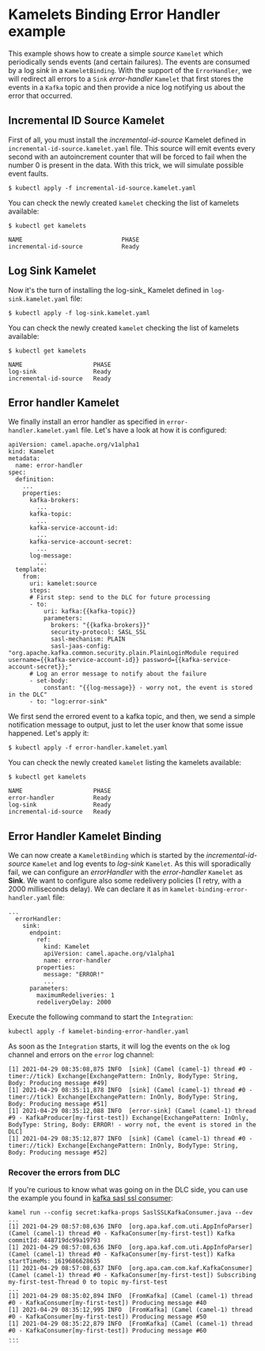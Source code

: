 # Kamelets Binding Error Handler example
This example shows how to create a simple _source_ `Kamelet` which periodically sends events (and certain failures). The events are consumed by a log _sink_ in a `KameletBinding`. With the support of the `ErrorHandler`, we will redirect all errors to a `Sink` _error-handler_ `Kamelet` that first stores the events in a `Kafka` topic and then provide a nice log notifying us about the error that occurred.

## Incremental ID Source Kamelet
First of all, you must install the _incremental-id-source_ Kamelet defined in `incremental-id-source.kamelet.yaml` file. This source will emit events every second with an autoincrement counter that will be forced to fail when the number 0 is present in the data. With this trick, we will simulate possible event faults.
```
$ kubectl apply -f incremental-id-source.kamelet.yaml
```
You can check the newly created `kamelet` checking the list of kamelets available:
```
$ kubectl get kamelets

NAME                            PHASE
incremental-id-source           Ready
```
## Log Sink Kamelet
Now it's the turn of installing the log-sink_ Kamelet defined in `log-sink.kamelet.yaml` file:
```
$ kubectl apply -f log-sink.kamelet.yaml
```
You can check the newly created `kamelet` checking the list of kamelets available:
```
$ kubectl get kamelets

NAME                    PHASE
log-sink                Ready
incremental-id-source   Ready
```
## Error handler Kamelet
We finally install an error handler as specified in `error-handler.kamelet.yaml` file. Let's have a look at how it is configured:

```
apiVersion: camel.apache.org/v1alpha1
kind: Kamelet
metadata:
  name: error-handler
spec:
  definition:
    ...
    properties:
      kafka-brokers:
        ...  
      kafka-topic:
        ...
      kafka-service-account-id:
        ...  
      kafka-service-account-secret:
        ...              
      log-message:
        ...    
  template:
    from:
      uri: kamelet:source
      steps:
      # First step: send to the DLC for future processing
      - to:
          uri: kafka:{{kafka-topic}}
          parameters:
            brokers: "{{kafka-brokers}}"
            security-protocol: SASL_SSL
            sasl-mechanism: PLAIN
            sasl-jaas-config: "org.apache.kafka.common.security.plain.PlainLoginModule required username={{kafka-service-account-id}} password={{kafka-service-account-secret}};"
      # Log an error message to notify about the failure
      - set-body:
          constant: "{{log-message}} - worry not, the event is stored in the DLC"
      - to: "log:error-sink"
```

We first send the errored event to a kafka topic, and then, we send a simple notification message to output, just to let the user know that some issue happened. Let's apply it:

```
$ kubectl apply -f error-handler.kamelet.yaml
```
You can check the newly created `kamelet` listing the kamelets available:
```
$ kubectl get kamelets

NAME                    PHASE
error-handler           Ready
log-sink                Ready
incremental-id-source   Ready
```
## Error Handler Kamelet Binding
We can now create a `KameletBinding` which is started by the _incremental-id-source_ `Kamelet` and log events to _log-sink_ `Kamelet`. As this will sporadically fail, we can configure an _errorHandler_ with the _error-handler_ `Kamelet` as **Sink**. We want to configure also some redelivery policies (1 retry, with a 2000 milliseconds delay). We can declare it as in `kamelet-binding-error-handler.yaml` file:
```
...
  errorHandler:
    sink:
      endpoint:
        ref:
          kind: Kamelet
          apiVersion: camel.apache.org/v1alpha1
          name: error-handler
        properties:
          message: "ERROR!"
          ...
      parameters:
        maximumRedeliveries: 1
        redeliveryDelay: 2000
```
Execute the following command to start the `Integration`:
```
kubectl apply -f kamelet-binding-error-handler.yaml
```
As soon as the `Integration` starts, it will log the events on the `ok` log channel and errors on the `error` log channel:
```
[1] 2021-04-29 08:35:08,875 INFO  [sink] (Camel (camel-1) thread #0 - timer://tick) Exchange[ExchangePattern: InOnly, BodyType: String, Body: Producing message #49]
[1] 2021-04-29 08:35:11,878 INFO  [sink] (Camel (camel-1) thread #0 - timer://tick) Exchange[ExchangePattern: InOnly, BodyType: String, Body: Producing message #51]
[1] 2021-04-29 08:35:12,088 INFO  [error-sink] (Camel (camel-1) thread #9 - KafkaProducer[my-first-test]) Exchange[ExchangePattern: InOnly, BodyType: String, Body: ERROR! - worry not, the event is stored in the DLC]
[1] 2021-04-29 08:35:12,877 INFO  [sink] (Camel (camel-1) thread #0 - timer://tick) Exchange[ExchangePattern: InOnly, BodyType: String, Body: Producing message #52]
```

### Recover the errors from DLC

If you're curious to know what was going on in the DLC side, you can use the example you found in [kafka sasl ssl consumer](../../kafka/sasl_ssl/):

```
kamel run --config secret:kafka-props SaslSSLKafkaConsumer.java --dev
...
[1] 2021-04-29 08:57:08,636 INFO  [org.apa.kaf.com.uti.AppInfoParser] (Camel (camel-1) thread #0 - KafkaConsumer[my-first-test]) Kafka commitId: 448719dc99a19793
[1] 2021-04-29 08:57:08,636 INFO  [org.apa.kaf.com.uti.AppInfoParser] (Camel (camel-1) thread #0 - KafkaConsumer[my-first-test]) Kafka startTimeMs: 1619686628635
[1] 2021-04-29 08:57:08,637 INFO  [org.apa.cam.com.kaf.KafkaConsumer] (Camel (camel-1) thread #0 - KafkaConsumer[my-first-test]) Subscribing my-first-test-Thread 0 to topic my-first-test
...
[1] 2021-04-29 08:35:02,894 INFO  [FromKafka] (Camel (camel-1) thread #0 - KafkaConsumer[my-first-test]) Producing message #40
[1] 2021-04-29 08:35:12,995 INFO  [FromKafka] (Camel (camel-1) thread #0 - KafkaConsumer[my-first-test]) Producing message #50
[1] 2021-04-29 08:35:22,879 INFO  [FromKafka] (Camel (camel-1) thread #0 - KafkaConsumer[my-first-test]) Producing message #60
...
´´´
